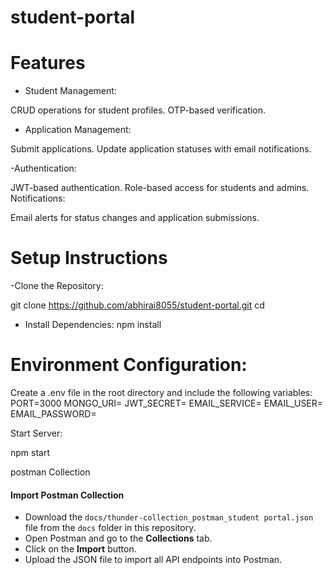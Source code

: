# student-portal

# Features
- Student Management:

CRUD operations for student profiles.
OTP-based verification.

- Application Management:

Submit applications.
Update application statuses with email notifications.

-Authentication:

JWT-based authentication.
Role-based access for students and admins.
Notifications:

Email alerts for status changes and application submissions.



# Setup Instructions

-Clone the Repository:


git clone <https://github.com/abhirai8055/student-portal.git>
cd <student-portal>

- Install Dependencies:
npm install

# Environment Configuration:
Create a .env file in the root directory and include the following variables:
PORT=3000
MONGO_URI=<your-mongodb-connection-string>
JWT_SECRET=<your-secret-key>
EMAIL_SERVICE=<email-service-provider>
EMAIL_USER=<your-email-address>
EMAIL_PASSWORD=<your-email-password>


Start Server:

npm start


postman Collection
#### Import Postman Collection
- Download the `docs/thunder-collection_postman_student portal.json` file from the `docs` folder in this repository.
- Open Postman and go to the **Collections** tab.
- Click on the **Import** button.
- Upload the JSON file to import all API endpoints into Postman.

